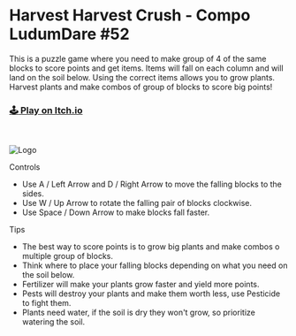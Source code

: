 

# Harvest Harvest Crush - Compo LudumDare #52

This is a puzzle game where you need to make  group of 4 of the same blocks to score points and get items. Items will fall on each column and will land on the soil below. Using the correct items allows you to grow plants. Harvest plants and make combos of group of blocks to score big points!

### [:joystick: Play on Itch.io](https://rjerez1992.itch.io/harvest-harvest-crush-ld52)
<br/>

![Logo](https://static.jam.host/raw/2ca/c2/z/545ef.png)

Controls
- Use A / Left Arrow and D / Right Arrow to move the falling blocks to the sides.
- Use W / Up Arrow  to rotate the falling pair of blocks clockwise.
- Use  Space / Down Arrow  to make blocks fall faster.

Tips

- The best way to score points is to grow big plants and make combos o multiple group of blocks.
- Think where to place your falling blocks depending on what you need on the soil below.
- Fertilizer will make your plants grow faster and yield more points.
- Pests will destroy your plants and make them worth less, use Pesticide to fight them.
- Plants need water, if the soil is dry they won't grow, so prioritize watering the soil.
